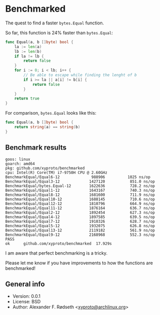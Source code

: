 # Benchmarked

The quest to find a faster `bytes.Equal` function.

So far, this function is 24% faster than `bytes.Equal`:

```go
func Equal(a, b []byte) bool {
    la := len(a)
    lb := len(b)
    if la != lb {
        return false
    }
    for i := 0; i < lb; i++ {
        // Be able to escape while finding the lenght of b
        if i >= la || a[i] != b[i] {
            return false
        }
    }
    return true
}
```

For comparison, `bytes.Equal` looks like this:

```go
func Equal(a, b []byte) bool {
    return string(a) == string(b)
}
```

## Benchmark results

```
goos: linux
goarch: amd64
pkg: github.com/xyproto/benchmarked
cpu: Intel(R) Core(TM) i7-9750H CPU @ 2.60GHz
BenchmarkEqual/Equal6-12         	  988906	      1025 ns/op
BenchmarkEqual/Equal3-12         	 1427120	       851.0 ns/op
BenchmarkEqual/bytes.Equal-12    	 1622636	       728.2 ns/op
BenchmarkEqual/Equal1-12         	 1643167	       740.3 ns/op
BenchmarkEqual/Equal8-12         	 1681600	       711.9 ns/op
BenchmarkEqual/Equal10-12        	 1688145	       710.6 ns/op
BenchmarkEqual/Equal12-12        	 1810796	       664.9 ns/op
BenchmarkEqual/Equal11-12        	 1876164	       636.7 ns/op
BenchmarkEqual/Equal2-12         	 1892454	       627.3 ns/op
BenchmarkEqual/Equal4-12         	 1897585	       639.5 ns/op
BenchmarkEqual/Equal7-12         	 1910326	       628.7 ns/op
BenchmarkEqual/Equal5-12         	 1932075	       626.8 ns/op
BenchmarkEqual/Equal13-12        	 2119182	       561.9 ns/op
BenchmarkEqual/Equal9-12         	 2168968	       552.3 ns/op
PASS
ok  	github.com/xyproto/benchmarked	17.929s
```

I am aware that perfect benchmarking is a tricky.

Please let me know if you have improvements to how the functions are benchmarked!

## General info

* Version: 0.0.1
* License: BSD
* Author: Alexander F. Rødseth &lt;xyproto@archlinux.org&gt;
